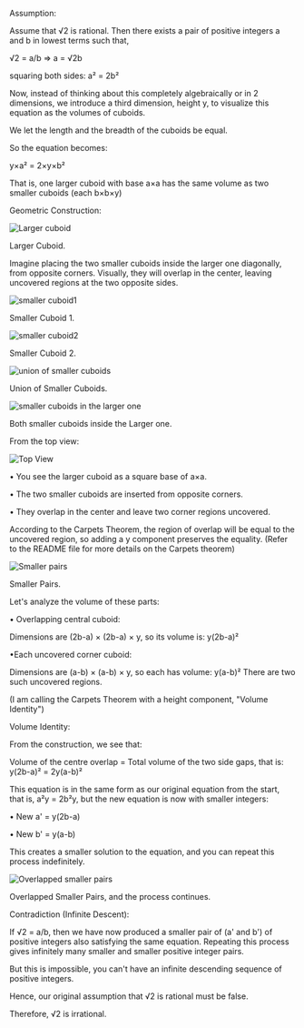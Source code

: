Assumption:

Assume that √2 is rational. Then there exists a pair of positive integers a and b in lowest terms such that,

√2 = a/b ⇒ a = √2b

squaring both sides: a² = 2b²

Now, instead of thinking about this completely algebraically or in 2 dimensions, we introduce a third dimension, height y, to visualize 
this equation as the volumes of cuboids.

We let the length and the breadth of the cuboids be equal.

So the equation becomes:

y×a² = 2×y×b² 

That is, one larger cuboid with base a×a has the same volume as two smaller cuboids (each b×b×y)

Geometric Construction:

![Larger cuboid](https://github.com/BongoLogic/3D-Proof-of-Irrationality/blob/main/photo_2025-06-12_23-07-52.jpg?raw=true)

Larger Cuboid.

Imagine placing the two smaller cuboids inside the larger one diagonally, from opposite corners. Visually, they will overlap in the center, leaving uncovered regions at the two opposite sides.

![smaller cuboid1](https://github.com/BongoLogic/3D-Proof-of-Irrationality/blob/main/photo_2025-06-12_23-06-49.jpg?raw=true)

Smaller Cuboid 1.

![smaller cuboid2](https://github.com/BongoLogic/3D-Proof-of-Irrationality/blob/main/photo_2025-06-12_23-06-49.jpg?raw=true)

Smaller Cuboid 2.

![union of smaller cuboids](https://github.com/BongoLogic/3D-Proof-of-Irrationality/blob/main/photo_2025-06-12_23-07-45.jpg?raw=true)

Union of Smaller Cuboids.

![smaller cuboids in the larger one](https://github.com/BongoLogic/3D-Proof-of-Irrationality/blob/main/photo_2025-06-12_23-07-59.jpg?raw=true)

Both smaller cuboids inside the Larger one.

From the top view:

![Top View](https://github.com/BongoLogic/3D-Proof-of-Irrationality/blob/main/photo_2025-06-12_23-08-05.jpg?raw=true)

• You see the larger cuboid as a square base of a×a.

• The two smaller cuboids are inserted from opposite corners.

• They overlap in the center and leave two corner regions uncovered.

According to the Carpets Theorem, the region of overlap will be equal to the uncovered region, so adding a y component preserves the equality. (Refer to the README file for more details on the Carpets theorem)

![Smaller pairs](https://github.com/BongoLogic/3D-Proof-of-Irrationality/blob/main/photo_2025-06-12_23-08-09.jpg?raw=true)

Smaller Pairs.

Let's analyze the volume of these parts:

• Overlapping central cuboid:

Dimensions are (2b-a) × (2b-a) × y, so its volume is: y(2b-a)²

•Each uncovered corner cuboid:

Dimensions are (a-b) × (a-b) × y, so each has volume: y(a-b)²
There are two such uncovered regions.

(I am calling the Carpets Theorem with a height component, "Volume Identity")

Volume Identity:

From the construction, we see that:

Volume of the centre overlap = Total volume of the two side gaps, that is:
y(2b-a)² = 2y(a-b)²

This equation is in the same form as our original equation from the start, that is, a²y = 2b²y, but the new equation is now with smaller integers:

• New a' = y(2b-a)

• New b' = y(a-b)

This creates a smaller solution to the equation, and you can repeat this process indefinitely.

![Overlapped smaller pairs](https://github.com/BongoLogic/3D-Proof-of-Irrationality/blob/main/photo_2025-06-12_23-08-17.jpg?raw=true)

 Overlapped Smaller Pairs, and the process continues.

Contradiction (Infinite Descent):

If √2 = a/b, then we have now produced a smaller pair of (a' and b') of positive integers also satisfying the same equation. Repeating this process gives infinitely many smaller and smaller positive integer pairs.

But this is impossible, you can't have an infinite descending sequence of positive integers.

Hence, our original assumption that √2 is rational must be false.

Therefore, √2 is irrational.
